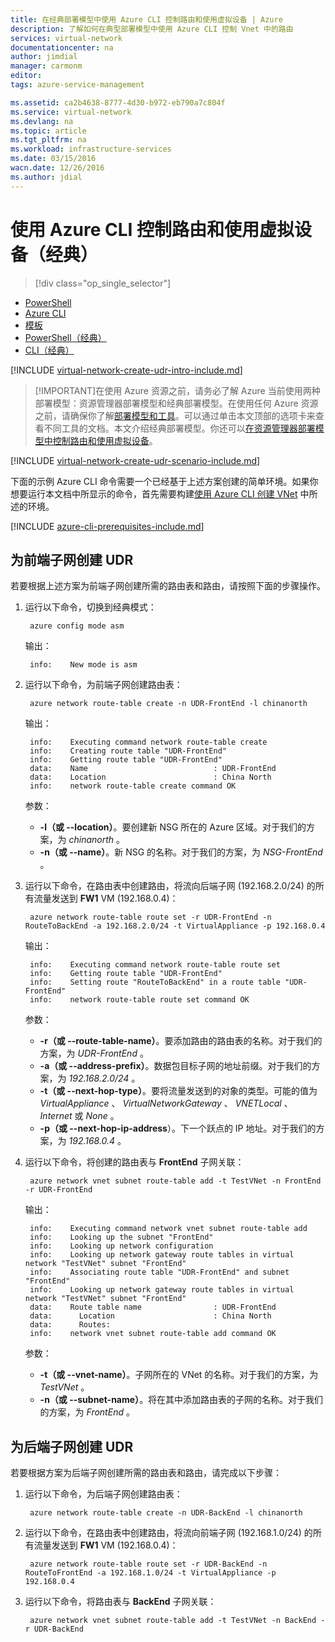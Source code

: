 ```yaml
---
title: 在经典部署模型中使用 Azure CLI 控制路由和使用虚拟设备 | Azure
description: 了解如何在典型部署模型中使用 Azure CLI 控制 Vnet 中的路由
services: virtual-network
documentationcenter: na
author: jimdial
manager: carmonm
editor: 
tags: azure-service-management

ms.assetid: ca2b4638-8777-4d30-b972-eb790a7c804f
ms.service: virtual-network
ms.devlang: na
ms.topic: article
ms.tgt_pltfrm: na
ms.workload: infrastructure-services
ms.date: 03/15/2016
wacn.date: 12/26/2016
ms.author: jdial
---
```


# 使用 Azure CLI 控制路由和使用虚拟设备（经典）
> [!div class="op_single_selector"]
- [PowerShell](./virtual-network-create-udr-arm-ps.md)
- [Azure CLI](./virtual-network-create-udr-arm-cli.md)
- [模板](./virtual-network-create-udr-arm-template.md)
- [PowerShell（经典）](./virtual-network-create-udr-classic-ps.md)
- [CLI（经典）](./virtual-network-create-udr-classic-cli.md)

[!INCLUDE [virtual-network-create-udr-intro-include.md](../../includes/virtual-network-create-udr-intro-include.md)]

>[!IMPORTANT]在使用 Azure 资源之前，请务必了解 Azure 当前使用两种部署模型：资源管理器部署模型和经典部署模型。在使用任何 Azure 资源之前，请确保你了解[部署模型和工具](../azure-classic-rm.md)。可以通过单击本文顶部的选项卡来查看不同工具的文档。本文介绍经典部署模型。你还可以[在资源管理器部署模型中控制路由和使用虚拟设备](./virtual-network-create-udr-arm-cli.md)。

[!INCLUDE [virtual-network-create-udr-scenario-include.md](../../includes/virtual-network-create-udr-scenario-include.md)]

下面的示例 Azure CLI 命令需要一个已经基于上述方案创建的简单环境。如果你想要运行本文档中所显示的命令，首先需要构建[使用 Azure CLI 创建 VNet](./virtual-networks-create-vnet-classic-cli.md) 中所述的环境。

[!INCLUDE [azure-cli-prerequisites-include.md](../../includes/azure-cli-prerequisites-include.md)]

## 为前端子网创建 UDR
若要根据上述方案为前端子网创建所需的路由表和路由，请按照下面的步骤操作。

1. 运行以下命令，切换到经典模式：

        azure config mode asm

    输出：

        info:    New mode is asm

2. 运行以下命令，为前端子网创建路由表：

        azure network route-table create -n UDR-FrontEnd -l chinanorth

    输出：

        info:    Executing command network route-table create
        info:    Creating route table "UDR-FrontEnd"
        info:    Getting route table "UDR-FrontEnd"
        data:    Name                            : UDR-FrontEnd
        data:    Location                        : China North
        info:    network route-table create command OK

    参数：

    * **-l（或 --location）**。要创建新 NSG 所在的 Azure 区域。对于我们的方案，为 *chinanorth* 。
    * **-n（或 --name）**。新 NSG 的名称。对于我们的方案，为 *NSG-FrontEnd* 。
3. 运行以下命令，在路由表中创建路由，将流向后端子网 (192.168.2.0/24) 的所有流量发送到 **FW1** VM (192.168.0.4)：

        azure network route-table route set -r UDR-FrontEnd -n RouteToBackEnd -a 192.168.2.0/24 -t VirtualAppliance -p 192.168.0.4

    输出：

        info:    Executing command network route-table route set
        info:    Getting route table "UDR-FrontEnd"
        info:    Setting route "RouteToBackEnd" in a route table "UDR-FrontEnd"
        info:    network route-table route set command OK

    参数：

    * **-r（或 --route-table-name）**。要添加路由的路由表的名称。对于我们的方案，为 *UDR-FrontEnd* 。
    * **-a（或 --address-prefix）**。数据包目标子网的地址前缀。对于我们的方案，为 *192.168.2.0/24* 。
    * **-t（或 --next-hop-type）**。要将流量发送到的对象的类型。可能的值为 *VirtualAppliance* 、 *VirtualNetworkGateway* 、 *VNETLocal* 、 *Internet* 或 *None* 。
    * **-p（或 --next-hop-ip-address**）。下一个跃点的 IP 地址。对于我们的方案，为 *192.168.0.4* 。
4. 运行以下命令，将创建的路由表与 **FrontEnd** 子网关联：

        azure network vnet subnet route-table add -t TestVNet -n FrontEnd -r UDR-FrontEnd

    输出：

        info:    Executing command network vnet subnet route-table add
        info:    Looking up the subnet "FrontEnd"
        info:    Looking up network configuration
        info:    Looking up network gateway route tables in virtual network "TestVNet" subnet "FrontEnd"
        info:    Associating route table "UDR-FrontEnd" and subnet "FrontEnd"
        info:    Looking up network gateway route tables in virtual network "TestVNet" subnet "FrontEnd"
        data:    Route table name                : UDR-FrontEnd
        data:      Location                      : China North
        data:      Routes:
        info:    network vnet subnet route-table add command OK    

    参数：

    * **-t（或 --vnet-name）**。子网所在的 VNet 的名称。对于我们的方案，为 *TestVNet* 。
    * **-n（或 --subnet-name）**。将在其中添加路由表的子网的名称。对于我们的方案，为 *FrontEnd* 。

## 为后端子网创建 UDR
若要根据方案为后端子网创建所需的路由表和路由，请完成以下步骤：

1. 运行以下命令，为后端子网创建路由表：

        azure network route-table create -n UDR-BackEnd -l chinanorth

2. 运行以下命令，在路由表中创建路由，将流向前端子网 (192.168.1.0/24) 的所有流量发送到 **FW1** VM (192.168.0.4)：

        azure network route-table route set -r UDR-BackEnd -n RouteToFrontEnd -a 192.168.1.0/24 -t VirtualAppliance -p 192.168.0.4

3. 运行以下命令，将路由表与 **BackEnd** 子网关联：

        azure network vnet subnet route-table add -t TestVNet -n BackEnd -r UDR-BackEnd

<!---HONumber=Mooncake_1219_2016-->